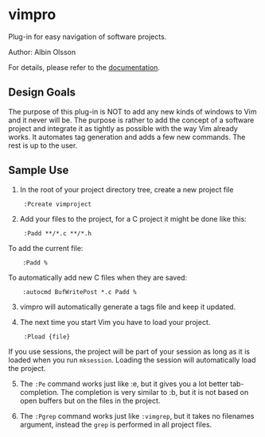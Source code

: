 vimpro
======

Plug-in for easy navigation of software projects.

Author: Albin Olsson

For details, please refer to the [documentation](https://github.com/alols/vim-pro/blob/master/doc/vimpro.txt).

Design Goals
------------

The purpose of this plug-in is NOT to add any new kinds of windows to Vim
and it never will be. The purpose is rather to add the concept of
a software project and integrate it as tightly as possible with the way
Vim already works. It automates tag generation and adds a few new
commands. The rest is up to the user.

Sample Use
----------

1. In the root of your project directory tree, create a new project file

        :Pcreate vimproject

2. Add your files to the project, for a C project it might be done like
   this:

        :Padd **/*.c **/*.h

To add the current file:

        :Padd %

To automatically add new C files when they are saved:

        :autocmd BufWritePost *.c Padd %

3. vimpro will automatically generate a tags file and keep it updated.

4. The next time you start Vim you have to load your project.

        :Pload {file}

If you use sessions, the project will be part of your session as long as
it is loaded when you run `mksession`. Loading the session will
automatically load the project.

5. The `:Pe` command works just like :e, but it gives you a lot better
   tab-completion. The completion is very similar to :b, but it is not
based on open buffers but on the files in the project.

6. The `:Pgrep` command works just like `:vimgrep`, but it takes no filenames
   argument, instead the `grep` is performed in all project files.
